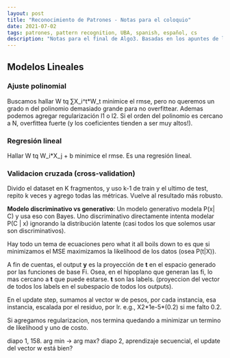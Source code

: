 ```yaml
---
layout: post
title: "Reconocimiento de Patrones - Notas para el coloquio"
date: 2021-07-02
tags: patrones, pattern recognition, UBA, spanish, español, cs
description: "Notas para el final de Algo3. Basadas en los apuntes de la teorica. In Spanish."
---
```


## Modelos Lineales
### Ajuste polinomial

Buscamos hallar W tq ∑X\_i^t\*W\_t minimice el rmse, pero no queremos un grado n del polinomio demasiado grande para no overfittear. Ademas podemos agregar regularización l1 o l2. Si el orden del polinomio es cercano a N, overfittea fuerte (y los coeficientes tienden a ser muy altos!).

### Regresión lineal
Hallar W tq W\_i\*X\_j + b minimice el rmse. Es una regresión lineal.

### Validacion cruzada (cross-validation)
Divido el dataset en K fragmentos, y uso k-1 de train y el ultimo de test, repito k veces y agrego todas las métricas. Vuelve al resultado más robusto.

**Modelo discriminativo vs generativo**: Un modelo generativo modela P(x\| C) y usa eso con Bayes. Uno discriminativo directamente intenta modelar P(C \| x) ignorando la distribución latente (casi todos los que solemos usar son discriminativos).

Hay todo un tema de ecuaciones pero what it all boils down to es que si minimizamos el MSE maximizamos la likelihood de los datos (osea P(t\|X)).

A fin de cuentas, el output **y** es la proyección de **t** en el espacio generado por las funciones de base Fi. Osea, en el hipoplano que generan las fi, lo mas cercano a **t** que puede estarse. **t** son las labels. (proyeccion del vector de todos los labels en el subespacio de todos los outputs).

En el update step, sumamos al vector w de pesos, por cada instancia, esa instancia, escalada por el residuo, por lr. e.g., X2\*1e-5\*(0.2) si me falto 0.2.

Si agregamos regularizacion, nos termina quedando a minimizar un termino de likelihood y uno de costo. 

diapo 1, 158. arg min -> arg max?
diapo 2, aprendizaje secuencial, el update del vector w está bien?

